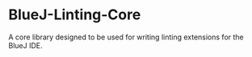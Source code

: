 # BlueJ-Linting-Core

A core library designed to be used for writing linting extensions for the BlueJ IDE.